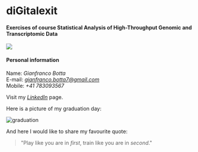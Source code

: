# diGitalexit
#### Exercises of course Statistical Analysis of High-Throughput Genomic and Transcriptomic Data

![](https://github.com/GianfrancoBotta/diGitalexit/blob/main/UZH_bioinfo.jpg)

#### Personal information  
Name: *Gianfranco Botta*  
E-mail: *gianfranco.botta7@gmail.com*  
Mobile: *+41 783093567*

Visit my [_LinkedIn_](https://www.linkedin.com/in/gianfrancobotta/) page.

Here is a picture of my graduation day:

![graduation](https://github.com/GianfrancoBotta/diGitalexit/blob/main/Graduation_GB.jpeg?raw=true)

And here I would like to share my favourite quote:
> "Play like you are in _first_, train like you are in _second_."
